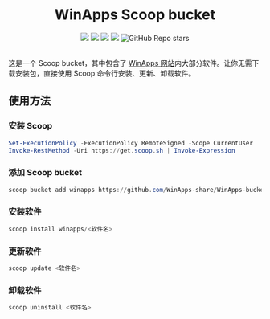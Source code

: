 <div align="center">
  <h1>WinApps Scoop bucket</h1>
  <a href="https://github.com/WinApps-share/WinApps-bucket/actions/workflows/ci.yml"><img src="https://github.com/WinApps-share/WinApps-bucket/actions/workflows/ci.yml/badge.svg" /></a>
  <a href="https://github.com/WinApps-share/WinApps-bucket/actions/workflows/excavator.yml"><img src="https://github.com/WinApps-share/WinApps-bucket/actions/workflows/excavator.yml/badge.svg" /></a>
  <img src="https://img.shields.io/github/commit-activity/t/WinApps-share/WinApps-bucket" />
  <a href="https://visitorbadge.io/status?path=https%3A%2F%2Fgithub.com%2FWinApps-share%2FWinApps-bucket"><img src="https://api.visitorbadge.io/api/visitors?path=https%3A%2F%2Fgithub.com%2FWinApps-share%2FWinApps-bucket&countColor=%230779b9&style=flat" /></a>
 <img alt="GitHub Repo stars" src="https://img.shields.io/github/stars/WinApps-share/WinApps-bucket?style=flat">

</div>

<br />

这是一个 Scoop bucket，其中包含了 [WinApps 网站](https://winapps.cc)内大部分软件。让你无需下载安装包，直接使用 Scoop 命令行安装、更新、卸载软件。

## 使用方法

### 安装 Scoop

```powershell
Set-ExecutionPolicy -ExecutionPolicy RemoteSigned -Scope CurrentUser
Invoke-RestMethod -Uri https://get.scoop.sh | Invoke-Expression
```

### 添加 Scoop bucket

```powershell
scoop bucket add winapps https://github.com/WinApps-share/WinApps-bucket.git
```

### 安装软件

```powershell
scoop install winapps/<软件名>
```

### 更新软件

```powershell
scoop update <软件名>
```

### 卸载软件

```powershell
scoop uninstall <软件名>
```


